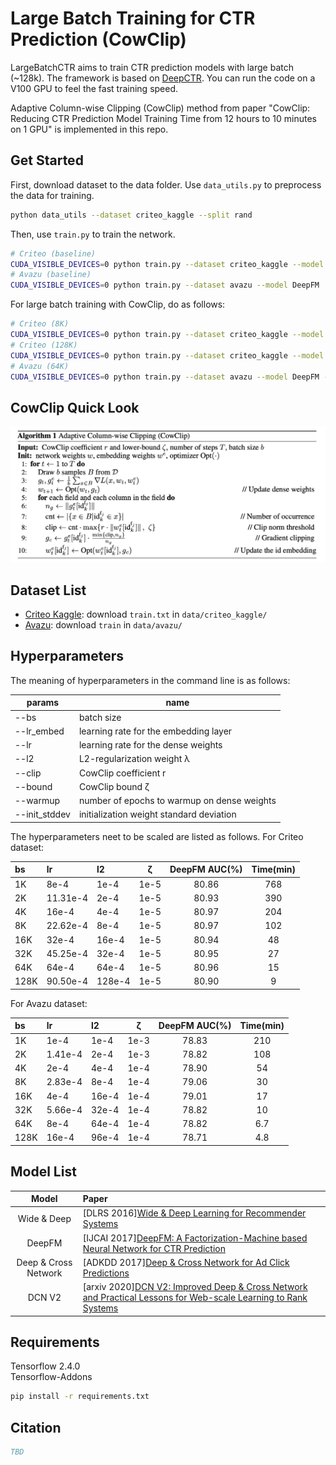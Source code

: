 # Large Batch Training for CTR Prediction (CowClip)

LargeBatchCTR aims to train CTR prediction models with large batch (~128k). The framework is based on [DeepCTR](https://github.com/shenweichen/DeepCTR). You can run the code on a V100 GPU to feel the fast training speed.

Adaptive Column-wise Clipping (CowClip) method from paper "CowClip: Reducing CTR Prediction Model Training
Time from 12 hours to 10 minutes on 1 GPU" is implemented in this repo.

## Get Started

First, download dataset to the data folder. Use `data_utils.py` to preprocess the data for training.

```sh
python data_utils --dataset criteo_kaggle --split rand
```

Then, use `train.py` to train the network.

```sh
# Criteo (baseline)
CUDA_VISIBLE_DEVICES=0 python train.py --dataset criteo_kaggle --model DeepFM
# Avazu (baseline)
CUDA_VISIBLE_DEVICES=0 python train.py --dataset avazu --model DeepFM
```

For large batch training with CowClip, do as follows:

```sh
# Criteo (8K)
CUDA_VISIBLE_DEVICES=0 python train.py --dataset criteo_kaggle --model DeepFM --lr_embed 1e-4 --warmup 1 --init_stddev 1e-2 --clip 1 --bound 1e-5 --bs 8192 --l2 8e-05 --lr 22.6274e-4
# Criteo (128K)
CUDA_VISIBLE_DEVICES=0 python train.py --dataset criteo_kaggle --model DeepFM --lr_embed 1e-4 --warmup 1 --init_stddev 1e-2 --clip 1 --bound 1e-5 --bs 131072 --l2 128e-05 --lr 90.5096e-4
# Avazu (64K)
CUDA_VISIBLE_DEVICES=0 python train.py --dataset avazu --model DeepFM --lr_embed 1e-4 --warmup 1 --init_stddev 1e-2 --clip 1 --bound 1e-4 --bs 65536 --l2 64e-05 --lr 8e-4
```

## CowClip Quick Look

![CowClip Algorithm Quick Look](./assets/cowclip.png)

## Dataset List

- [Criteo Kaggle](https://labs.criteo.com/2014/02/kaggle-display-advertising-challenge-dataset): download `train.txt` in `data/criteo_kaggle/`
- [Avazu](https://www.kaggle.com/c/avazu-ctr-prediction): download `train` in `data/avazu/`

## Hyperparameters

The meaning of hyperparameters in the command line is as follows:

| params        | name                                        |
| ------------- | ------------------------------------------- |
| --bs          | batch size                                  |
| --lr_embed    | learning rate for the embedding layer       |
| --lr          | learning rate for the dense weights         |
| --l2          | L2-regularization weight λ                  |
| --clip        | CowClip coefficient r                       |
| --bound       | CowClip bound ζ                             |
| --warmup      | number of epochs to warmup on dense weights |
| --init_stddev | initialization weight standard deviation    |

The hyperparameters neet to be scaled are listed as follows. For Criteo dataset:

| bs   | lr       | l2     | ζ       | DeepFM AUC(%) | Time(min) |
| :--- | :------- | :----- | :-----: | :-----------: | :-------: |
| 1K   | 8e-4     | 1e-4   |  1e-5   |     80.86     |    768    |
| 2K   | 11.31e-4 | 2e-4   |  1e-5   |     80.93     |    390    |
| 4K   | 16e-4    | 4e-4   |  1e-5   |     80.97     |    204    |
| 8K   | 22.62e-4 | 8e-4   |  1e-5   |     80.97     |    102    |
| 16K  | 32e-4    | 16e-4  |  1e-5   |     80.94     |    48     |
| 32K  | 45.25e-4 | 32e-4  |  1e-5   |     80.95     |    27     |
| 64K  | 64e-4    | 64e-4  |  1e-5   |     80.96     |    15     |
| 128K | 90.50e-4 | 128e-4 |  1e-5   |     80.90     |     9     |

For Avazu dataset:

| bs   | lr      | l2     | ζ       | DeepFM AUC(%) | Time(min) |
| :--- | :------ | :----- | :-----: | :-----------: | :-------: |
| 1K   | 1e-4    | 1e-4   |  1e-3   |     78.83     |    210    |
| 2K   | 1.41e-4 | 2e-4   |  1e-3   |     78.82     |    108    |
| 4K   | 2e-4    | 4e-4   |  1e-4   |     78.90     |    54     |
| 8K   | 2.83e-4 | 8e-4   |  1e-4   |     79.06     |    30     |
| 16K  | 4e-4    | 16e-4  |  1e-4   |     79.01     |    17     |
| 32K  | 5.66e-4 | 32e-4  |  1e-4   |     78.82     |    10     |
| 64K  | 8e-4    | 64e-4  |  1e-4   |     78.82     |    6.7    |
| 128K | 16e-4   | 96e-4 |  1e-4   |     78.71     |    4.8    |

## Model List

|        Model         | Paper                                                                                                                                              |
| :------------------: | :------------------------------------------------------------------------------------------------------------------------------------------------- |
|     Wide & Deep      | [DLRS 2016][Wide & Deep Learning for Recommender Systems](https://arxiv.org/pdf/1606.07792.pdf)                                                    |
|        DeepFM        | [IJCAI 2017][DeepFM: A Factorization-Machine based Neural Network for CTR Prediction](http://www.ijcai.org/proceedings/2017/0239.pdf)              |
| Deep & Cross Network | [ADKDD 2017][Deep & Cross Network for Ad Click Predictions](https://arxiv.org/abs/1708.05123)                                                      |
|        DCN V2        | [arxiv 2020][DCN V2: Improved Deep & Cross Network and Practical Lessons for Web-scale Learning to Rank Systems](https://arxiv.org/abs/2008.13535) |

## Requirements

Tensorflow 2.4.0  
Tensorflow-Addons

```sh
pip install -r requirements.txt
```

## Citation

```bibtex
TBD
```
